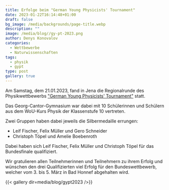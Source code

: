 ```yaml
---
title: Erfolge beim "German Young Physicists' Tournament"
date: 2023-01-22T16:14:48+01:00
draft: false
bg_image: /media/backgrounds/page-title.webp
description: ""
image: /media/blog//gy-pt-2023.png
author: Denys Konovalov
categories:
  - Wettbewerbe
  - Naturwissenschaften
tags:
  - physik
  - gypt
type: post
gallery: true
---
```

Am Samstag, dem 21.01.2023, fand in Jena die Regionalrunde des Physikwettbewerbs ["German Young Physicists' Tournament"](https://www.gypt.org/) statt.

Das Georg-Cantor-Gymnasium war dabei mit 10 Schülerinnen und Schülern aus dem WoU-Kurs Physik der Klassenstufe 10 vertreten.

Zwei Gruppen haben dabei jeweils die Silbermedaille errungen:

- Leif Fischer, Felix Müller und Gero Schneider
- Christoph Töpel und Amelie Boebenroth

Dabei haben sich Leif Fischer, Felix Müller und Christoph Töpel für das Bundesfinale qualifiziert.

Wir gratulieren allen Teilnehmerinnen und Teilnehmern zu ihrem Erfolg und wünschen den drei Qualifizierten viel Erfolg für den Bundeswettbewerb, welcher vom 3. bis 5. März in Bad Honnef abgehalten wird.

{{< gallery dir=media/blog/gypt2023 />}}
